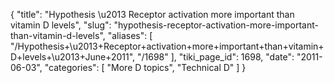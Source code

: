 {
  "title": "Hypothesis \u2013 Receptor activation more important than vitamin D levels",
  "slug": "hypothesis-receptor-activation-more-important-than-vitamin-d-levels",
  "aliases": [
    "/Hypothesis+\u2013+Receptor+activation+more+important+than+vitamin+D+levels+\u2013+June+2011",
    "/1698"
  ],
  "tiki_page_id": 1698,
  "date": "2011-06-03",
  "categories": [
    "More D topics",
    "Technical D"
  ]
}

